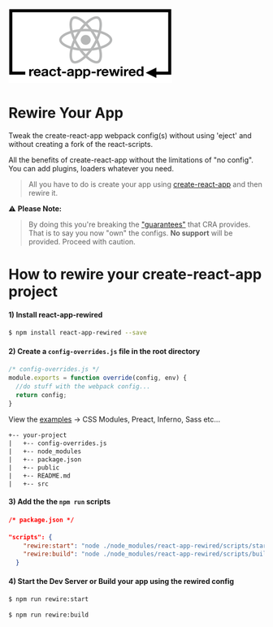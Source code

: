  <img alt="react-app-rewired" src="./assets/react-app-rewired.png" />

# Rewire Your App

Tweak the create-react-app webpack config(s) without using 'eject' and without creating a fork of the react-scripts.  

All the benefits of create-react-app without the limitations of "no config". You can add plugins, loaders whatever you need.

> All you have to do is create your app using [create-react-app](https://github.com/facebookincubator/create-react-app) and then rewire it.

⚠️ **Please Note:**  

> By doing this you're breaking the ["guarantees"](https://github.com/facebookincubator/create-react-app/issues/99#issuecomment-234657710) that CRA provides. That is to say you now "own" the configs. **No support** will be provided. Proceed with caution.

# How to rewire your create-react-app project


#### 1) Install react-app-rewired 
```bash
$ npm install react-app-rewired --save
``` 

#### 2) Create a `config-overrides.js` file in the root directory

```javascript
/* config-overrides.js */
module.exports = function override(config, env) {
  //do stuff with the webpack config... 
  return config;
}
```
View the [examples](https://github.com/timarney/react-app-rewired/tree/master/examples) -> CSS Modules, Preact, Inferno, Sass etc...

```
+-- your-project
|   +-- config-overrides.js
|   +-- node_modules
|   +-- package.json
|   +-- public
|   +-- README.md
|   +-- src
```



#### 3) Add the the `npm run` scripts
```json
/* package.json */

"scripts": {
    "rewire:start": "node ./node_modules/react-app-rewired/scripts/start",
    "rewire:build": "node ./node_modules/react-app-rewired/scripts/build"
  }
```

#### 4) Start the Dev Server or Build your app using the rewired config
```bash
$ npm run rewire:start
```

```bash
$ npm run rewire:build
```
